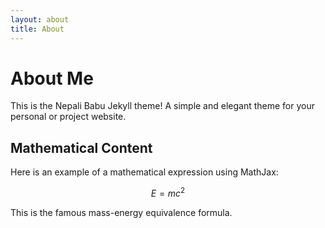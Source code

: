 ```yaml
---
layout: about
title: About
---
```


# About Me

This is the Nepali Babu Jekyll theme! A simple and elegant theme for your personal or project website.

## Mathematical Content

Here is an example of a mathematical expression using MathJax:

$$
E = mc^2
$$

This is the famous mass-energy equivalence formula.
